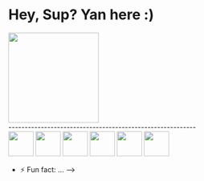 # Hey, Sup? Yan here :)

<div>
  <a src="https://github.com/yanmullerwk><img height=180px src="https://github-readme-stats.vercel.app/api?username=yanmullerwk&show_icons=true&theme=dark&include_all_commits=true"></a> 
  <img height=180px src="https://github-readme-stats.vercel.app/api/top-langs/?username=yanmullerwk&layout=compact&theme=dark&langs_count=10">
</div>
----------------------------------------------------------
<div>
  <img height=50px width=50px  src="https://cdn.jsdelivr.net/gh/devicons/devicon@latest/icons/java/java-plain.svg" />
  <img height=50px width=50px src="https://cdn.jsdelivr.net/gh/devicons/devicon@latest/icons/javascript/javascript-plain.svg" />
  <img height=50px width=50px src="https://cdn.jsdelivr.net/gh/devicons/devicon@latest/icons/typescript/typescript-plain.svg" />
  <img height=50px width=50px  src="https://cdn.jsdelivr.net/gh/devicons/devicon@latest/icons/html5/html5-plain.svg" />
  <img height=50px width=50px src="https://cdn.jsdelivr.net/gh/devicons/devicon@latest/icons/css3/css3-plain.svg" />
  <img height=50px width=50px src="https://cdn.jsdelivr.net/gh/devicons/devicon@latest/icons/mysql/mysql-original-wordmark.svg" />
</div>

- ⚡ Fun fact: ...
-->
